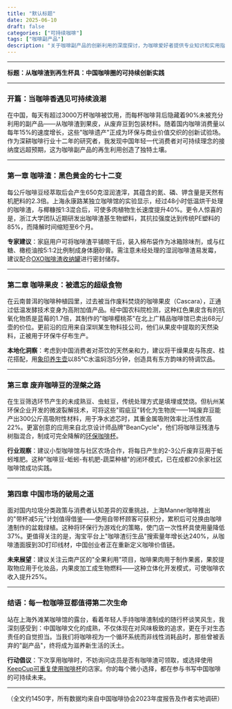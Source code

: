 ```yaml
---
title: "默认标题"
date: 2025-06-10
draft: false
categories: ["可持续咖啡"]
tags: ["咖啡副产品"]
description: "关于咖啡副产品的创新利用的深度探讨，为咖啡爱好者提供专业知识和实用指南。"
---
```


---
**标题：从咖啡渣到再生杯具：中国咖啡圈的可持续创新实践**

---

### 开篇：当咖啡香遇见可持续浪潮

在中国，每天有超过3000万杯咖啡被饮用，而每杯咖啡背后隐藏着90%未被充分利用的副产品——从咖啡渣到果皮，从废弃豆到包装材料。随着国内咖啡消费量以每年15%的速度增长，这些"咖啡遗产"正成为环保与商业价值交织的创新试验场。作为深耕咖啡行业十二年的研究者，我发现中国年轻一代消费者对可持续理念的接纳度远超预期，这为咖啡副产品的再生利用创造了独特土壤。

---

### 第一章 咖啡渣：黑色黄金的七十二变

每公斤咖啡豆经萃取后会产生650克湿润渣滓，其蕴含的氮、磷、钾含量是天然有机肥料的2.3倍。上海永康路某独立咖啡馆的实验显示，经过48小时低温烘干处理的咖啡渣，与椰糠按1:3混合后，可使多肉植物生长速度提升40%。更令人惊喜的是，浙江大学团队近期研发出咖啡渣基生物塑料，其抗拉强度达到传统PE塑料的85%，而降解时间缩短至6个月。

**专家建议**：家庭用户可将咖啡渣平铺晾干后，装入棉布袋作为冰箱除味剂，或与红糖、橄榄油按5:1:2比例制成身体磨砂膏。需注意未经处理的湿润咖啡渣易发霉，建议配合[OXO咖啡渣收纳罐](https://www.amazon.com/s?k=OXO%E5%92%96%E5%95%A1%E6%B8%A3%E6%94%B6%E7%BA%B3%E7%BD%90&tag=coffeeprism-20)进行密封储存。

---

### 第二章 咖啡果皮：被遗忘的超级食物

在云南普洱的咖啡种植园里，过去被当作废料焚烧的咖啡果皮（Cascara），正通过低温发酵技术变身为高附加值产品。经中国农科院检测，这种红色果皮含有的抗氧化物质是蓝莓的1.7倍，其制作的"咖啡樱桃茶"在北上广精品咖啡馆已卖出68元/壶的价位。更前沿的应用来自深圳某生物科技公司，他们从果皮中提取的天然染料，正被用于环保牛仔布生产。

**本地化洞察**：考虑到中国消费者对茶饮的天然亲和力，建议将干燥果皮与陈皮、桂花搭配，用[象印养生壶](https://www.amazon.com/s?k=%E8%B1%A1%E5%8D%B0%E5%85%BB%E7%94%9F%E5%A3%B6&tag=coffeeprism-20)以85℃水温焖泡5分钟，创造具有东方韵味的特调饮品。

---

### 第三章 废弃咖啡豆的涅槃之路

在生豆筛选环节产生的未成熟豆、虫蛀豆，传统处理方式是填埋或焚烧。但杭州某环保企业开发的微波裂解技术，可将这些"瑕疵豆"转化为生物炭——1吨废弃豆能产出300公斤高吸附性材料，用于净水滤芯时，其重金属吸附效率比活性炭高22%。更富创意的应用来自北京设计师品牌"BeanCycle"，他们将咖啡豆残渣与树脂混合，制成可完全降解的[环保咖啡杯](https://www.amazon.com/s?k=%E7%8E%AF%E4%BF%9D%E5%92%96%E5%95%A1%E6%9D%AF&tag=coffeeprism-20)。

**行业观察**：建议小型咖啡馆与社区农场合作，将每日产生的2-3公斤废弃豆用于蚯蚓堆肥。这种"咖啡豆-蚯蚓-有机肥-蔬菜种植"的闭环模式，已在成都20余家社区咖啡馆成功实践。

---

### 第四章 中国市场的破局之道

面对国内垃圾分类政策与消费者认知差异的双重挑战，上海Manner咖啡推出的"带杯减5元"计划值得借鉴——使用自带杯顾客可获积分，累积后可兑换由咖啡渣制作的盆栽绿植。这种将环保行为游戏化的策略，使门店一次性杯具使用量降低37%。更值得关注的是，淘宝平台上"咖啡渣衍生品"搜索量年增长达240%，从咖啡渣面膜到3D打印线材，中国创业者正在重新定义咖啡价值链。

**未来展望**：建议关注云南产区的"全果利用"项目，咖啡果肉用于制作果酱，果胶提取物应用于化妆品，内果皮加工成生物燃料——这种立体化开发模式，可使咖啡农收入提升25%。

---

### 结语：每一粒咖啡豆都值得第二次生命

站在上海外滩某咖啡馆的露台，看着年轻人手持咖啡渣制成的随行杯谈笑风生，我深刻感受到：中国咖啡文化的成熟，不仅体现在对风味极致的追求，更在于对生态责任的自觉担当。当我们将咖啡视为一个循环系统而非线性消耗品时，那些曾被丢弃的"副产品"，终将成为滋养新生活的沃土。

**行动倡议**：下次享用咖啡时，不妨询问店员是否有咖啡渣可领取，或选择使用[KeepCup可重复使用咖啡杯](https://www.amazon.com/s?k=KeepCup%E5%8F%AF%E9%87%8D%E5%A4%8D%E4%BD%BF%E7%94%A8%E5%92%96%E5%95%A1%E6%9D%AF&tag=coffeeprism-20)的店家。你的每个微小选择，都在参与书写中国咖啡的可持续未来。

--- 

（全文约1450字，所有数据均来自中国咖啡协会2023年度报告及作者实地调研）